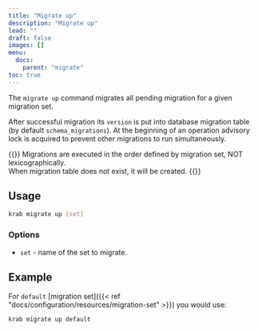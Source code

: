 ```yaml
---
title: "Migrate up"
description: "Migrate up"
lead: ""
draft: false
images: []
menu:
  docs:
    parent: "migrate"
toc: true
---
```


The `migrate up` command migrates all pending migration for a given migration set.

After successful migration its `version` is put into database migration table (by default `schema_migrations`).
At the beginning of an operation advisory lock is acquired to prevent other migrations to run simultaneously.

{{<alert icon="💡">}}
Migrations are executed in the order defined by migration set, NOT lexicographically.
<br>
When migration table does not exist, it will be created.
{{</alert>}}


## Usage

```bash
krab migrate up [set]
```

### Options

- `set` - name of the set to migrate.

## Example

For `default` [migration set]({{< ref "docs/configuration/resources/migration-set" >}}) you would use:

```bash
krab migrate up default
```

